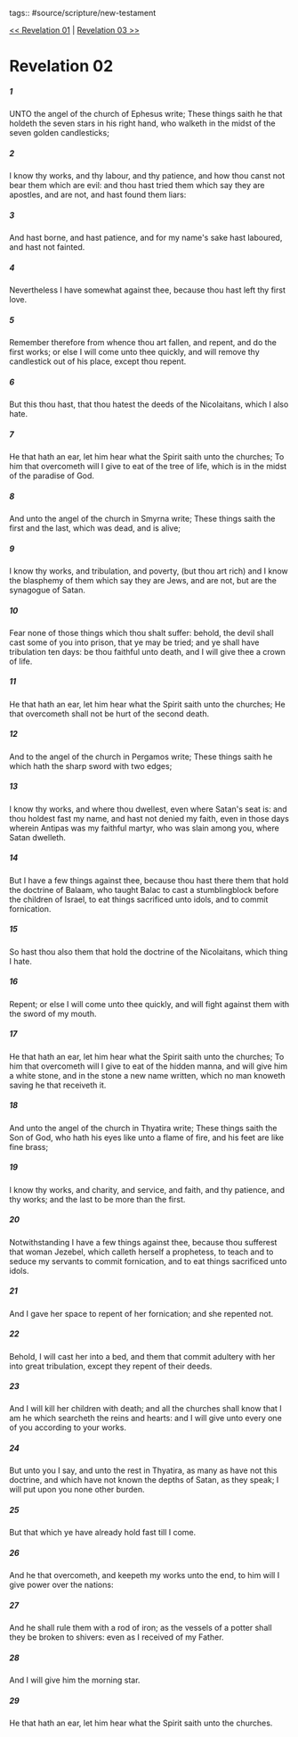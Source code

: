 tags:: #source/scripture/new-testament

[<< Revelation 01](new-testament/27_Revelation/Revelation_01.md) | [Revelation 03 >>](new-testament/27_Revelation/Revelation_03.md)

# Revelation 02

##### 1

UNTO the angel of the church of Ephesus write; These things saith he that holdeth the seven stars in his right hand, who walketh in the midst of the seven golden candlesticks;

##### 2

I know thy works, and thy labour, and thy patience, and how thou canst not bear them which are evil: and thou hast tried them which say they are apostles, and are not, and hast found them liars:

##### 3

And hast borne, and hast patience, and for my name's sake hast laboured, and hast not fainted.

##### 4

Nevertheless I have somewhat against thee, because thou hast left thy first love.

##### 5

Remember therefore from whence thou art fallen, and repent, and do the first works; or else I will come unto thee quickly, and will remove thy candlestick out of his place, except thou repent.

##### 6

But this thou hast, that thou hatest the deeds of the Nicolaitans, which I also hate.

##### 7

He that hath an ear, let him hear what the Spirit saith unto the churches; To him that overcometh will I give to eat of the tree of life, which is in the midst of the paradise of God.

##### 8

And unto the angel of the church in Smyrna write; These things saith the first and the last, which was dead, and is alive;

##### 9

I know thy works, and tribulation, and poverty, (but thou art rich) and I know the blasphemy of them which say they are Jews, and are not, but are the synagogue of Satan.

##### 10

Fear none of those things which thou shalt suffer: behold, the devil shall cast some of you into prison, that ye may be tried; and ye shall have tribulation ten days: be thou faithful unto death, and I will give thee a crown of life.

##### 11

He that hath an ear, let him hear what the Spirit saith unto the churches; He that overcometh shall not be hurt of the second death.

##### 12

And to the angel of the church in Pergamos write; These things saith he which hath the sharp sword with two edges;

##### 13

I know thy works, and where thou dwellest, even where Satan's seat is: and thou holdest fast my name, and hast not denied my faith, even in those days wherein Antipas was my faithful martyr, who was slain among you, where Satan dwelleth.

##### 14

But I have a few things against thee, because thou hast there them that hold the doctrine of Balaam, who taught Balac to cast a stumblingblock before the children of Israel, to eat things sacrificed unto idols, and to commit fornication.

##### 15

So hast thou also them that hold the doctrine of the Nicolaitans, which thing I hate.

##### 16

Repent; or else I will come unto thee quickly, and will fight against them with the sword of my mouth.

##### 17

He that hath an ear, let him hear what the Spirit saith unto the churches; To him that overcometh will I give to eat of the hidden manna, and will give him a white stone, and in the stone a new name written, which no man knoweth saving he that receiveth it.

##### 18

And unto the angel of the church in Thyatira write; These things saith the Son of God, who hath his eyes like unto a flame of fire, and his feet are like fine brass;

##### 19

I know thy works, and charity, and service, and faith, and thy patience, and thy works; and the last to be more than the first.

##### 20

Notwithstanding I have a few things against thee, because thou sufferest that woman Jezebel, which calleth herself a prophetess, to teach and to seduce my servants to commit fornication, and to eat things sacrificed unto idols.

##### 21

And I gave her space to repent of her fornication; and she repented not.

##### 22

Behold, I will cast her into a bed, and them that commit adultery with her into great tribulation, except they repent of their deeds.

##### 23

And I will kill her children with death; and all the churches shall know that I am he which searcheth the reins and hearts: and I will give unto every one of you according to your works.

##### 24

But unto you I say, and unto the rest in Thyatira, as many as have not this doctrine, and which have not known the depths of Satan, as they speak; I will put upon you none other burden.

##### 25

But that which ye have already hold fast till I come.

##### 26

And he that overcometh, and keepeth my works unto the end, to him will I give power over the nations:

##### 27

And he shall rule them with a rod of iron; as the vessels of a potter shall they be broken to shivers: even as I received of my Father.

##### 28

And I will give him the morning star.

##### 29

He that hath an ear, let him hear what the Spirit saith unto the churches.
